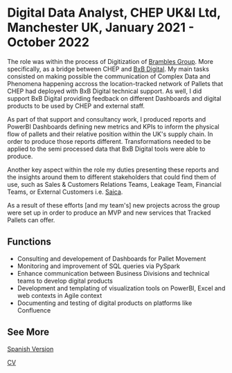 # Digital Data Analyst, CHEP UK&I Ltd, Manchester UK, January 2021 - October 2022

The role was within the process of  Digitization of [Brambles Group](https://www.brambles.com/). More specifically, as a bridge between CHEP and [BxB Digital](https://www.chep.com/us/en/bxb-digital). My main tasks consisted on making possible the communication of Complex Data and Phenomena happening accross the location-tracked network of Pallets that CHEP had deployed with BxB Digital technical support. As well, I did support BxB Digital providing feedback on different Dashboards and digital products to be used by CHEP and external staff.

As part of that support and consultancy work, I produced reports and PowerBI Dashboards defining new metrics  and KPIs to inform the physical flow of pallets and their relative position within the UK's supply chain. In order to produce those reports different. Transformations needed to be applied to the semi processed data that BxB Digital tools were able to produce. 

Another key aspect within the role my duties presenting these reports and the insights around them to different stakeholders that could find them of use, such  as Sales & Customers Relations Teams, Leakage Team, Financial Teams, or External Customers i.e. [Saica](https://www.saica.com/en/). 

As a result of these efforts [and my team's] new projects across the group were set up in order to produce an MVP and new services that Tracked Pallets can offer.



## Functions

-	Consulting and developement of Dashboards for Pallet Movement
-	Monitoring and improvement of SQL queries via PySpark
-	Enhance communication between Business Divisions and technical teams to develop digital products
-	Development and templating of visualization tools on PowerBI, Excel and web contexts in Agile context
-	Documenting and testing of digital products on platforms like Confluence

## See More

[Spanish Version](.AnalistadeDatosDigitales.md)

[CV](README.md)
